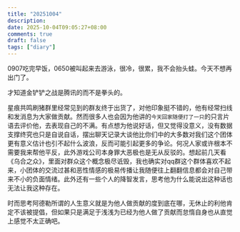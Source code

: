 ```yaml
---
title: "20251004"
description: 
date: 2025-10-04T09:05:27+08:00
comments: true
draft: false
tags: ["diary"]
---
```

0907吃完早饭，0650被叫起来去游泳，很冷，很累，我不会抬头蛙。今天不想再出门了。

才知道金铲铲之战是腾讯的而不是拳头的。

星痕共鸣刷猪群里经常见到的群友终于出货了，对他印象挺不错的，他有经常扫线和发消息为大家做贡献。然而很多人也会因为他讲的`今天回家随便打了一只`的只言片语去评价他，去表现自己的不满。有点想为他说好话，但又觉得没意义，没有数据支撑终究也只是自说自话，摆出聊天记录大谈他比你们中的大多数对我们这个团体更有意义估计也引不起什么波浪，反而可能引起更多的争论。何况人家或许根本不需要我来帮他平反，此外游戏公司本身罪大恶极也是无从反驳的。想起前几天看《乌合之众》，里面对群众这个概念极尽诋毁，我也确实对qq群这个群体喜欢不起来，小团体的交流过甚和恶性情感的极易传播让我随便往上翻翻信息都会对自己带来不小的负面情绪。此外还有一些个人的降智发言，思考他为什么能说出这种话也无法让我这种存在。

时而思考阿德勒所谓的人生意义就是为他人做贡献的度到底在哪，无休止的利他肯定不该被提倡，但如果只是满足于浅浅为已经为他人做了贡献而怠惰自身也从直觉上感觉不太正确吧。
